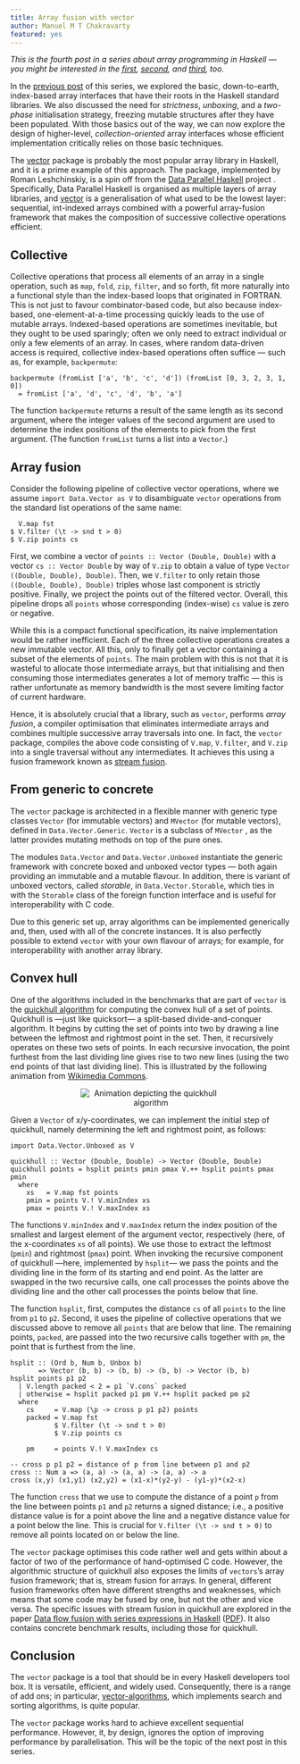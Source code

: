 ```yaml
---
title: Array fusion with vector
author: Manuel M T Chakravarty
featured: yes
---
```


*This is the fourth post in a series about array programming in Haskell — you might be interested in the [first](http://www.tweag.io/posts/2017-08-09-array-programming-in-haskell.html), [second](http://www.tweag.io/posts/2017-08-31-hmatrix.html), and [third](http://www.tweag.io/posts/2017-09-27-array-package.html), too.*

In the [previous post](http://www.tweag.io/posts/2017-09-27-array-package.html) of this series, we explored the basic, down-to-earth, index-based array interfaces that have their roots in the Haskell standard libraries. We also discussed the need for *strictness*, *unboxing*, and a *two-phase* initialisation strategy, freezing mutable structures after they have been populated. With those basics out of the way, we can now explore the design of higher-level, *collection-oriented* array interfaces whose efficient implementation critically relies on those basic techniques.

The [vector](https://hackage.haskell.org/package/vector) package is probably the most popular array library in Haskell, and it is a prime example of this approach. The package, implemented by Roman Leshchinskiy, is a spin off from the [Data Parallel Haskell](https://wiki.haskell.org/GHC/Data_Parallel_Haskell) project . Specifically, Data Parallel Haskell is organised as multiple layers of array libraries, and [vector](https://hackage.haskell.org/package/vector) is a generalisation of what used to be the lowest layer: sequential, int-indexed arrays combined with a powerful array-fusion framework that makes the composition of successive collective operations efficient.

## Collective
Collective operations that process all elements of an array in a single operation, such as `map`, `fold`, `zip`, `filter`, and so forth, fit more naturally into a functional style than the index-based loops that originated in FORTRAN. This is not just to favour combinator-based code, but also because index-based, one-element-at-a-time processing quickly leads to the use of mutable arrays. Indexed-based operations are sometimes inevitable, but they ought to be used sparingly; often we only need to extract individual or only a few elements of an array. In cases, where random data-driven access is required, collective index-based operations often suffice — such as, for example, `backpermute`:

```
backpermute (fromList ['a', 'b', 'c', 'd']) (fromList [0, 3, 2, 3, 1, 0])
  = fromList ['a', 'd', 'c', 'd', 'b', 'a']
```

The function `backpermute` returns a result of the same length as its second argument, where the integer values of the second argument are used to determine the index positions of the elements to pick from the first argument. (The function `fromList` turns a list into a `Vector`.)

## Array fusion
Consider the following pipeline of collective vector operations, where we assume `import Data.Vector as V` to disambiguate `vector` operations from the standard list operations of the same name:

```
  V.map fst
$ V.filter (\t -> snd t > 0)
$ V.zip points cs
```

First, we combine a vector of `points :: Vector (Double, Double)` with a vector `cs :: Vector Double` by way of `V.zip` to obtain a value of type `Vector ((Double, Double), Double)`. Then, we `V.filter` to only retain those `((Double, Double), Double)` triples whose last component is strictly positive. Finally, we project the points out of the filtered vector. Overall, this pipeline drops all `points` whose corresponding (index-wise) `cs` value is zero or negative.

While this is a compact functional specification, its naive implementation would be rather inefficient. Each of the three collective operations creates a new immutable vector. All this, only to finally get a vector containing a subset of the elements of `points`. The main problem with this is not that it is wasteful to allocate those intermediate arrays, but that initialising and then consuming those intermediates generates a lot of memory traffic — this is rather unfortunate as memory bandwidth is the most severe limiting factor of current hardware.

Hence, it is absolutely crucial that a library, such as `vector`, performs *array fusion*, a compiler optimisation that eliminates intermediate arrays and combines multiple successive array traversals into one. In fact, the `vector` package, compiles the above code consisting of `V.map`, `V.filter`, and `V.zip` into a single traversal without any intermediates. It achieves this using a fusion framework known as [stream fusion](http://citeseerx.ist.psu.edu/viewdoc/summary?doi=10.1.1.421.8551).

## From generic to concrete
The `vector` package is architected in a flexible manner with generic type classes `Vector` (for immutable vectors) and `MVector` (for mutable vectors), defined in `Data.Vector.Generic`.  `Vector` is a subclass of `MVector` , as the latter provides mutating methods on top of the pure ones. 

The modules `Data.Vector` and `Data.Vector.Unboxed` instantiate the generic framework with concrete boxed and unboxed vector types — both again providing an immutable and a mutable flavour. In addition, there is variant of unboxed vectors, called *storable*, in `Data.Vector.Storable`, which ties in with the `Storable` class of the foreign function interface and is useful for interoperability with C code.

Due to this generic set up, array algorithms can be implemented generically and, then, used with all of the concrete instances. It is also perfectly possible to extend `vector` with your own flavour of arrays; for example, for interoperability with another array library.

## Convex hull
One of the algorithms included in the benchmarks that are part of `vector` is the [quickhull algorithm](https://en.wikipedia.org/wiki/Quickhull) for computing the convex hull of a set of points. Quickhull is —just like quicksort— a split-based divide-and-conquer algorithm. It begins by cutting the set of points into two by drawing a line between the leftmost and rightmost point in the set. Then, it recursively operates on these two sets of points. In each recursive invocation, the point furthest from the last dividing line gives rise to two new lines (using the two end points of that last dividing line). This is illustrated by the following animation from [Wikimedia Commons](https://commons.wikimedia.org/wiki/File%3AAnimation_depicting_the_quickhull_algorithm.gif).

<center>
<img style="max-width: 50%;max-height: 50%;" alt="Animation depicting the quickhull algorithm" src="https://upload.wikimedia.org/wikipedia/commons/4/42/Animation_depicting_the_quickhull_algorithm.gif"/>
</center>

Given a `Vector` of x/y-coordinates, we can implement the initial step of quickhull, namely determining the left and rightmost point, as follows:

```
import Data.Vector.Unboxed as V

quickhull :: Vector (Double, Double) -> Vector (Double, Double)
quickhull points = hsplit points pmin pmax V.++ hsplit points pmax pmin
  where
    xs   = V.map fst points
    pmin = points V.! V.minIndex xs
    pmax = points V.! V.maxIndex xs
```

The functions `V.minIndex` and `V.maxIndex` return the index position of the smallest and largest element of the argument vector, respectively (here, of the x-coordinates `xs` of all points). We use those to extract the leftmost (`pmin`) and rightmost (`pmax`) point. When invoking the recursive component of quickhull —here, implemented by `hsplit`— we pass the points and the dividing line in the form of its starting and end point. As the latter are swapped in the two recursive calls, one call processes the points above the dividing line and the other call processes the points below that line.

The function `hsplit`, first, computes the distance `cs` of all `points` to the line from `p1` to `p2`. Second, it uses the pipeline of collective operations that we discussed above to remove all `points` that are below that line. The remaining points, `packed`, are passed into the two recursive calls together with `pm`, the point that is furthest from the line.

```
hsplit :: (Ord b, Num b, Unbox b) 
       => Vector (b, b) -> (b, b) -> (b, b) -> Vector (b, b)
hsplit points p1 p2
  | V.length packed < 2 = p1 `V.cons` packed
  | otherwise = hsplit packed p1 pm V.++ hsplit packed pm p2
  where
    cs     = V.map (\p -> cross p p1 p2) points
    packed = V.map fst
           $ V.filter (\t -> snd t > 0)
           $ V.zip points cs

    pm     = points V.! V.maxIndex cs

-- cross p p1 p2 = distance of p from line between p1 and p2
cross :: Num a => (a, a) -> (a, a) -> (a, a) -> a
cross (x,y) (x1,y1) (x2,y2) = (x1-x)*(y2-y) - (y1-y)*(x2-x)
```

The function `cross` that we use to compute the distance of a point `p` from the line between points `p1` and `p2` returns a signed distance; i.e., a positive distance value is for a point above the line and a negative distance value for a point below the line. This is crucial for `V.filter (\t -> snd t > 0)` to remove all points located on or below the line.

The `vector` package optimises this code rather well and gets within about a factor of two of the performance of hand-optimised C code. However, the algorithmic structure of quickhull also exposes the limits of `vectors`’s array fusion framework; that is, stream fusion for arrays. In general, different fusion frameworks often have different strengths and weaknesses, which means that some code may be fused by one, but not the other and vice versa. The specific issues with stream fusion in quickhull are explored in the paper [Data flow fusion with series expressions in Haskell](https://dl.acm.org/citation.cfm?doid=2503778.2503782) ([PDF](http://benl.ouroborus.net/papers/2013-series/flow-Haskell2013-rev1.pdf)). It also contains concrete benchmark results, including those for quickhull.

## Conclusion
The `vector` package is a tool that should be in every Haskell developers tool box. It is versatile, efficient, and widely used. Consequently, there is a range of add ons; in particular, [vector-algorithms](https://hackage.haskell.org/package/vector-algorithms), which implements search and sorting algorithms, is quite popular.

The `vector` package works hard to achieve excellent sequential performance. However, it, by design, ignores the option of improving performance by parallelisation. This will be the topic of the next post in this series.
